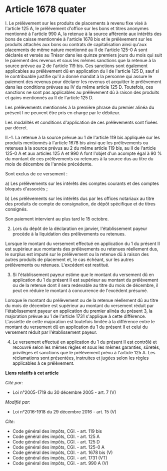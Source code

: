 # Article 1678 quater

I. Le prélèvement sur les produits de placements à revenu fixe visé à l'article 125 A, le prélèvement d'office sur les bons
et titres anonymes mentionné à l'article 990 A, la retenue à la source afférente aux intérêts des bons de caisse mentionnée à
l'article 1678 bis et le prélèvement sur les produits attachés aux bons ou contrats de capitalisation ainsi qu'aux placements
de même nature mentionné au II de l'article 125-0 A sont déclarés et versés au Trésor dans les quinze premiers jours du mois
qui suit le paiement des revenus et sous les mêmes sanctions que la retenue à la source prévue au 2 de l'article 119 bis. Ces
sanctions sont également applicables au prélèvement dû en application du I de l'article 125 D, sauf si le contribuable
justifie qu'il a donné mandat à la personne qui assure le paiement des revenus pour déclarer les revenus et acquitter le
prélèvement dans les conditions prévues au IV du même article 125 D. Toutefois, ces sanctions ne sont pas applicables au
prélèvement dû à raison des produits et gains mentionnés au II de l'article 125 D. 

Les prélèvements mentionnés à la première phrase du premier alinéa du présent I ne peuvent être pris en charge par le
débiteur. 

Les modalités et conditions d'application de ces prélèvements sont fixées par décret. 

II.-1. La retenue à la source prévue au 1 de l'article 119 bis appliquée sur les produits mentionnés à l'article 1678 bis
ainsi que les prélèvements ou retenues à la source prévus au 2 du même article 119 bis, au II de l'article 125-0 A et aux
articles 125 A et 990 A font l'objet d'un acompte égal à 90 % du montant de ces prélèvements ou retenues à la source dus au
titre du mois de décembre de l'année précédente. 

Sont exclus de ce versement : 

a) Les prélèvements sur les intérêts des comptes courants et des comptes bloqués d'associés ; 

b) Les prélèvements sur les intérêts dus par les offices notariaux au titre des produits de compte de consignation, de dépôt
spécifique et de titres consignés. 

Son paiement intervient au plus tard le 15 octobre. 

2. Lors du dépôt de la déclaration en janvier, l'établissement payeur procède à la liquidation des prélèvements ou retenues. 

Lorsque le montant du versement effectué en application du 1 du présent II est supérieur aux montants des prélèvements ou
retenues réellement dus, le surplus est imputé sur le prélèvement ou la retenue dû à raison des autres produits de placement
et, le cas échéant, sur les autres prélèvements ou retenues. L'excédent est restitué. 

3. Si l'établissement payeur estime que le montant du versement dû en application du 1 du présent II est supérieur au montant
du prélèvement ou de la retenue dont il sera redevable au titre du mois de décembre, il peut en réduire le montant à
concurrence de l'excédent présumé. 

Lorsque le montant du prélèvement ou de la retenue réellement dû au titre du mois de décembre est supérieur au montant du
versement réduit par l'établissement payeur en application du premier alinéa du présent 3, la majoration prévue au 1 de
l'article 1731 s'applique à cette différence. L'assiette de cette majoration est toutefois limitée à la différence entre le
montant du versement dû en application du 1 du présent II et celui du versement réduit par l'établissement payeur. 

4. Le versement effectué en application du 1 du présent II est contrôlé et recouvré selon les mêmes règles et sous les mêmes
garanties, sûretés, privilèges et sanctions que le prélèvement prévu à l'article 125 A. Les réclamations sont présentées,
instruites et jugées selon les règles applicables à ce prélèvement.

**Liens relatifs à cet article**

_Cité par_:

  - Loi n°2005-1719 du 30 décembre 2005 - art. 7 (V)

_Modifié par_:

  - Loi n°2016-1918 du 29 décembre 2016 - art. 15 (V)

_Cite_:

  - Code général des impôts, CGI. - art. 119 bis
  - Code général des impôts, CGI. - art. 125 A
  - Code général des impôts, CGI. - art. 125 D
  - Code général des impôts, CGI. - art. 125-0 A
  - Code général des impôts, CGI. - art. 1678 bis (V)
  - Code général des impôts, CGI. - art. 1731 (VT)
  - Code général des impôts, CGI. - art. 990 A (V)

